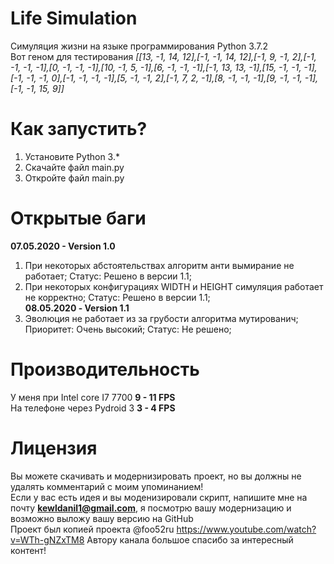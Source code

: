 # Life Simulation
Симуляция жизни на языке программирования Python 3.7.2 <br/>
Вот геном для тестирования *[[13, -1, 14, 12],[-1, -1, 14, 12],[-1, 9, -1, 2],[-1, -1, -1, -1],[0, -1, -1, -1],[10, -1, 5, -1],[6, -1, -1, -1],[-1, 13, 13, -1],[15, -1, -1, -1],[-1, -1, -1, 0],[-1, -1, -1, -1],[5, -1, -1, 2],[-1, 7, 2, -1],[8, -1, -1, -1],[9, -1, -1, -1],[-1, -1, 15, 9]]*

# Как запустить?
1. Установите Python 3.* <br/>
2. Скачайте файл main.py <br/>
4. Откройте файл main.py <br/>

# Открытые баги
**07.05.2020 - Version 1.0** <br/>
1. При некоторых абстоятельствах алгоритм анти вымирание не работает; Статус: Решено в версии 1.1; <br/>
2. При некоторых конфигурациях WIDTH и HEIGHT симуляция работает не корректно; Статус: Решено в версии 1.1; <br/>
**08.05.2020 - Version 1.1** <br/>
1. Эволюция не работает из за грубости алгоритма мутированич; Приоритет: Очень высокий; Статус: Не решено;

# Производительность
У меня при Intel core I7 7700 **9 - 11 FPS** <br/>
На телефоне через Pydroid 3 **3 - 4 FPS** <br/>

# Лицензия
Вы можете скачивать и модернизировать проект, но вы должны не удалять комментарий с моим упоминанием! <br/>
Если у вас есть идея и вы моденизировали скрипт, напишите мне на почту **kewldanil1@gmail.com**, я посмотрю вашу модернизацию и возможно выложу вашу версию на GitHub <br/>
Проект был копией проекта @foo52ru https://www.youtube.com/watch?v=WTh-gNZxTM8 Автору канала большое спасибо за интересный контент!
